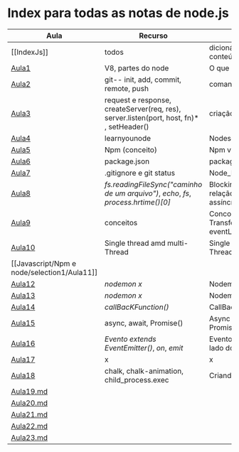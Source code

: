 # Index para todas as notas de node.js

| **Aula**                            | **Recurso**                                                                              | **Assunto**                                                |
| ----------------------------------- | ---------------------------------------------------------------------------------------- | ---------------------------------------------------------- |
| [[IndexJs]]                         | todos                                                                                    | dicionário de todos os conteúdos                           |
| [Aula1](./selection1/Aula1.md)      | V8, partes do node                                                                       | O que é o node.js                                          |
| [Aula2](./selection1/Aula2.md)      | git-- init, add, commit, remote, push                                                    | comandos github                                            |
| [Aula3](./selection1/Aula3.md)      | request e response, createServer(req, res), server.listen(port, host, fn)* , setHeader() | criação de servidor                                        |
| [Aula4](./selection1/Aula4.md)      | learnyounode                                                                             | Nodeschool                                                 |
| [Aula5](./selection1/Aula5.md)      | Npm (conceito)                                                                           | Npm vs Yarn                                                |
| [Aula6](./selection1/Aula6.md)      | package.json                                                                             | package.json                                               |
| [Aula7](./selection1/Aula7.md)      | .gitignore e git status                                                                  | Node_Modules e git                                         |
| [Aula8](./selection1/Aula8.md)      | *fs.readingFileSync("caminho de um arquivo")*, *echo*, *fs*, *process.hrtime()[0]*       | Blocking vs non blocking, relação síncrona e assíncrona    |
| [Aula9](./selection1/Aula9.md)      | conceitos                                                                                | Concorrência, Taxa de Transferência(throughput), eventLoop |
| [Aula10](./selection1/Aula10.md)    | Single thread amd multi-Thread                                                           | Single thread or multi-Thread?                             |
| [[Javascript/Npm e node/selection1/Aula11]]                                    |                                                                                          |                                                            |
| [Aula12](./selection2/Aula12.md)    | *nodemon x*                                                                              | Nodemon                                                    |
| [Aula13](./selection2/Aula13.md)    | *nodemon x*                                                                              | Nodemon                                                    |
| [Aula14](./selection2/Aula14.md)    | *callBacKFunction()*                                                                     | CallBacKs                                                  |
| [Aula15](./selection2/Aula15.md)    | async, await, Promise()                                                                  | Async - Await amd Promises                                 |
| [Aula16](./selection2/Aula16.md)    | *Evento extends EventEmitter()*, *on*, *emit*                                            | Eventos em node.js, no lado do servidor                    |
| [Aula17](./selection2/Aula17.md)    | x                                                                                        | x                                                          |
| [Aula18](./selection2/Aula18.md)    | chalk, chalk-animation, child_process.exec                                               | Criando um servidor web                                    |
| [Aula19.md](./selection2/Aula19.md) |                                                                                          |                                                            |
| [Aula20.md](./selection2/Aula20.md) |                                                                                          |                                                            |
| [Aula21.md](./selection2/Aula21.md) |                                                                                          |                                                            |
| [Aula22.md](./selection2/Aula22.md) |                                                                                          |                                                            |
| [Aula23.md](./selection2/Aula23.md) |                                                                                          |                                                            |
